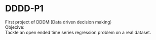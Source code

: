 # DDDD-P1
First project of DDDM (Data driven decision making)<br>
Objecive:<br>
Tackle an open ended time series regression problem on a real dataset.<br>
